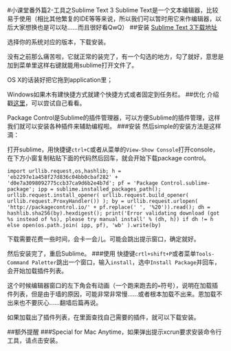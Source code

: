 #小课堂番外篇2-工具之Sublime Text 3
Sublime Text是一个文本编辑器，比较易于使用（相比其他繁复的IDE等等来说，所以我们可以暂时用它来作编辑器，以后大家想换也是可以哒……而且很好看QwQ）
##安装
[Sublime Text 3下载地址](http://www.sublimetext.com/3)

选择你的系统对应的版本，下载安装。

没有之前那么痛苦啦，它就正常的装完了，有一个勾选的地方，勾了就好，意思是加到菜单里这样右键就能用sublime打开文件了。

OS X的话装好把它拖到application里；

Windows如果木有建快捷方式就建个快捷方式或者固定到任务栏。
##优化
介绍戳[这里](https://packagecontrol.io/installation)，可以尝试自己看看。

Package Control是Sublime的插件管理器，可以方便Sublime的插件管理，这样我们就可以安装各种插件来辅助编程啦。
###安装
然后simple的安装方法是这样滴：

打开sublime，用快捷键`ctrl+C`或者从菜单的`View-Show Console`打开console，在下方小窗复制粘贴下面的代码然后回车，就会开始下载package control。
```
import urllib.request,os,hashlib; h = 'eb2297e1a458f27d836c04bb0cbaf282' + 'd0e7a3098092775ccb37ca9d6b2e4b7d'; pf = 'Package Control.sublime-package'; ipp = sublime.installed_packages_path(); urllib.request.install_opener( urllib.request.build_opener( urllib.request.ProxyHandler()) ); by = urllib.request.urlopen( 'http://packagecontrol.io/' + pf.replace(' ', '%20')).read(); dh = hashlib.sha256(by).hexdigest(); print('Error validating download (got %s instead of %s), please try manual install' % (dh, h)) if dh != h else open(os.path.join( ipp, pf), 'wb' ).write(by)
```
下载需要花费一些时间，会卡一会儿。可能会跳出提示窗口，确定就好。

然后安装完了，重启Sublime。
###使用
快捷键`crtl+shift+P`或者菜单`Tools-Command Paletter`跳出一个窗口，输入`install`，选中`Install Package`并回车，会开始加载插件列表。

这个时候编辑器窗口的左下角会有动画（一个跑来跑去的`=`符号），说明在加载插件列表，但是由于墙的原因，可能非常非常慢……或者根本加载不出来。恩加载不出来也不要灰心……翻墙后篇再说。

如果加载出了插件列表，在里面查找自己需要的插件，就可以下载安装。

##额外提醒
###Special for Mac
Anytime，如果弹出提示xcrun要求安装命令行工具，请点击安装。
